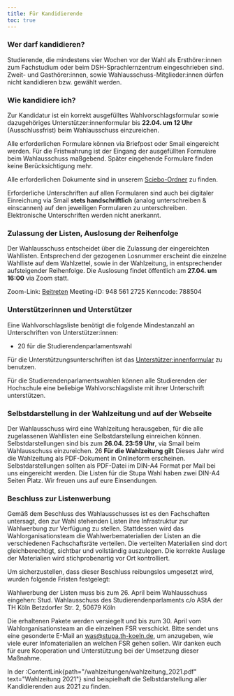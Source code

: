 ```yaml
---
title: Für Kandidierende
toc: true
---
```


### Wer darf kandidieren?

Studierende, die mindestens vier Wochen vor der Wahl als Ersthörer:innen zum Fachstudium oder beim DSH-Sprachlernzentrum eingeschrieben sind. Zweit- und Gasthörer:innen, sowie Wahlausschuss-Mitglieder:innen dürfen nicht kandidieren bzw. gewählt werden.

### Wie kandidiere ich?

Zur Kandidatur ist ein korrekt ausgefülltes Wahlvorschlagsformular sowie dazugehöriges Unterstützer:innenformular bis **22.04. um 12 Uhr** (Ausschlussfrist) beim Wahlausschuss einzureichen.

Alle erforderlichen Formulare können via Briefpost oder Smail eingereicht werden. Für die Fristwahrung ist der Eingang der ausgefüllten Formulare beim Wahlausschuss maßgebend. Später eingehende Formulare finden keine Berücksichtigung mehr.

Alle erforderlichen Dokumente sind in unserem [Sciebo-Ordner](https://th-koeln.sciebo.de/s/tl45UsTiS54FtaQ) zu finden.

<!--
:ContentLink{path="/formulare/stupa_wahlvorschlagsformular.pdf" text="Wahlvorschlagsformular"} für die Kandidatur für das Studierendenparlament

:ContentLink{path="/formulare/unterstuetzer_formular.pdf" text="Unterstützer:innenformular"}
-->

Erforderliche Unterschriften auf allen Formularen sind auch bei digitaler Einreichung via Smail **stets handschriftlich** (analog unterschreiben & einscannen) auf den jeweiligen Formularen zu unterschreiben. Elektronische Unterschriften werden nicht anerkannt.

### Zulassung der Listen, Auslosung der Reihenfolge

Der Wahlausschuss entscheidet über die Zulassung der eingereichten Wahllisten. Entsprechend der gezogenen Losnummer erscheint die einzelne Wahlliste auf dem Wahlzettel, sowie in der Wahlzeitung, in entsprechender aufsteigender Reihenfolge. Die Auslosung findet öffentlich am **27.04. um 16:00** via Zoom statt.

Zoom-Link: [Beitreten](https://th-koeln.zoom-x.de/j/9485612725)
Meeting-ID: 948 561 2725
Kenncode: 788504

### Unterstützerinnen und Unterstützer

Eine Wahlvorschlagsliste benötigt die folgende Mindestanzahl an Unterschriften von Unterstützer:innen:

- 20 für die Studierendenparlamentswahl

<!--
Für die Unterstützungsunterschriften ist das :ContentLink{path="/formulare/unterstuetzer_formular.pdf" text="Unterstützer:innenformular"} zu benutzen.
-->

Für die Unterstützungsunterschriften ist das [Unterstützer:innenformular](https://th-koeln.sciebo.de/s/Hj46TURV5dqSL9m) zu benutzen.

Für die Studierendenparlamentswahlen können alle Studierenden der Hochschule eine beliebige Wahlvorschlagsliste mit ihrer Unterschrift unterstützen.

### Selbstdarstellung in der Wahlzeitung und auf der Webseite

Der Wahlausschuss wird eine Wahlzeitung herausgeben, für die alle zugelassenen Wahllisten eine Selbstdarstellung einreichen können. Selbstdarstellungen sind bis zum **26.04. 23:59 Uhr**, via Smail beim Wahlausschuss einzureichen.
26
**Für die Wahlzeitung gilt**
Dieses Jahr wird die Wahlzeitung als PDF-Dokument in Onlineform erscheinen. Selbstdarstellungen sollten als PDF-Datei im DIN-A4 Format per Mail bei uns eingereicht werden. Die Listen für die Stupa Wahl haben zwei DIN-A4 Seiten Platz. Wir freuen uns auf eure Einsendungen.

### Beschluss zur Listenwerbung

Gemäß dem Beschluss des Wahlausschusses ist es den Fachschaften untersagt, den zur Wahl stehenden Listen ihre Infrastruktur zur Wahlwerbung zur Verfügung zu stellen. Stattdessen wird das Wahlorganisationsteam die Wahlwerbematerialien der Listen an die verschiedenen Fachschaftsräte verteilen. Die verteilten Materialien sind dort gleichberechtigt, sichtbar und vollständig auszulegen. Die korrekte Auslage der Materialien wird stichprobenartig vor Ort kontrolliert.

Um sicherzustellen, dass dieser Beschluss reibungslos umgesetzt wird, wurden folgende Fristen festgelegt:

Wahlwerbung der Listen muss bis zum 26. April beim Wahlausschuss eingehen:
Stud. Wahlausschuss des Studierendenparlaments
c/o AStA der TH Köln
Betzdorfer Str. 2, 50679 Köln

Die erhaltenen Pakete werden versiegelt und bis zum 30. April vom Wahlorganisationsteam an die einzelnen FSR verschickt. Bitte sendet uns eine gesonderte E-Mail an was@stupa.th-koeln.de, um anzugeben, wie viele eurer Infomaterialien an welchen FSR gehen sollen.
Wir danken euch für eure Kooperation und Unterstützung bei der Umsetzung dieser Maßnahme.

In der :ContentLink{path="/wahlzeitungen/wahlzeitung_2021.pdf" text="Wahlzeitung 2021"} sind beispielhaft die Selbstdarstellung aller Kandidierenden aus 2021 zu finden.
